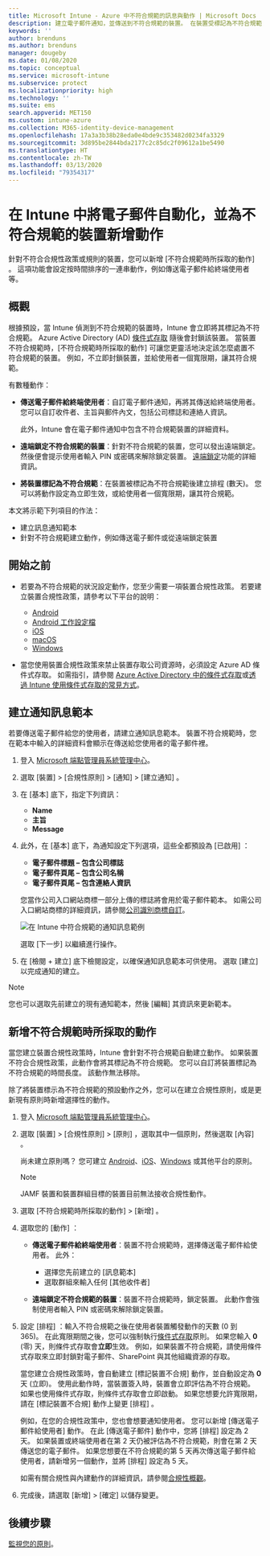 ```yaml
---
title: Microsoft Intune - Azure 中不符合規範的訊息與動作 | Microsoft Docs
description: 建立電子郵件通知，並傳送到不符合規範的裝置。 在裝置受標記為不符合規範之後新增動作，例如新增寬限期以讓其符合規範，或建立排程來禁止存取，直到裝置符合規範為止。 在 Azure 中使用 Microsoft Intune 來執行。
keywords: ''
author: brenduns
ms.author: brenduns
manager: dougeby
ms.date: 01/08/2020
ms.topic: conceptual
ms.service: microsoft-intune
ms.subservice: protect
ms.localizationpriority: high
ms.technology: ''
ms.suite: ems
search.appverid: MET150
ms.custom: intune-azure
ms.collection: M365-identity-device-management
ms.openlocfilehash: 17a3a3b38b28eda0e4bde9c353482d0234fa3329
ms.sourcegitcommit: 3d895be2844bda2177c2c85dc2f09612a1be5490
ms.translationtype: HT
ms.contentlocale: zh-TW
ms.lasthandoff: 03/13/2020
ms.locfileid: "79354317"
---
```

# <a name="automate-email-and-add-actions-for-noncompliant-devices-in-intune"></a>在 Intune 中將電子郵件自動化，並為不符合規範的裝置新增動作

針對不符合合規性政策或規則的裝置，您可以新增 [不符合規範時所採取的動作]  。 這項功能會設定按時間排序的一連串動作，例如傳送電子郵件給終端使用者等。

## <a name="overview"></a>概觀

根據預設，當 Intune 偵測到不符合規範的裝置時，Intune 會立即將其標記為不符合規範。 Azure Active Directory (AD) [條件式存取](https://docs.microsoft.com/azure/active-directory/active-directory-conditional-access-azure-portal) 隨後會封鎖該裝置。 當裝置不符合規範時，[不符合規範時所採取的動作]  可讓您更靈活地決定該怎麼處置不符合規範的裝置。 例如，不立即封鎖裝置，並給使用者一個寬限期，讓其符合規範。

有數種動作：

- **傳送電子郵件給終端使用者**：自訂電子郵件通知，再將其傳送給終端使用者。 您可以自訂收件者、主旨與郵件內文，包括公司標誌和連絡人資訊。

    此外，Intune 會在電子郵件通知中包含不符合規範裝置的詳細資料。

- **遠端鎖定不符合規範的裝置**：針對不符合規範的裝置，您可以發出遠端鎖定。 然後便會提示使用者輸入 PIN 或密碼來解除鎖定裝置。 [遠端鎖定](../remote-actions/device-remote-lock.md)功能的詳細資訊。

- **將裝置標記為不符合規範**：在裝置被標記為不符合規範後建立排程 (數天)。 您可以將動作設定為立即生效，或給使用者一個寬限期，讓其符合規範。

本文將示範下列項目的作法：

- 建立訊息通知範本
- 針對不符合規範建立動作，例如傳送電子郵件或從遠端鎖定裝置


## <a name="before-you-begin"></a>開始之前

- 若要為不符合規範的狀況設定動作，您至少需要一項裝置合規性政策。 若要建立裝置合規性政策，請參考以下平台的說明：

  - [Android](compliance-policy-create-android.md)
  - [Android 工作設定檔](compliance-policy-create-android-for-work.md)
  - [iOS](compliance-policy-create-ios.md)
  - [macOS](compliance-policy-create-mac-os.md)
  - [Windows](compliance-policy-create-windows.md)

- 當您使用裝置合規性政策來禁止裝置存取公司資源時，必須設定 Azure AD 條件式存取。 如需指引，請參閱 [Azure Active Directory 中的條件式存取](https://docs.microsoft.com/azure/active-directory/active-directory-conditional-access-azure-portal)或[透過 Intune 使用條件式存取的常見方式](conditional-access-intune-common-ways-use.md)。

## <a name="create-a-notification-message-template"></a>建立通知訊息範本

若要傳送電子郵件給您的使用者，請建立通知訊息範本。 裝置不符合規範時，您在範本中輸入的詳細資料會顯示在傳送給您使用者的電子郵件裡。

1. 登入 [Microsoft 端點管理員系統管理中心](https://go.microsoft.com/fwlink/?linkid=2109431)。
2. 選取 [裝置]   > [合規性原則]   > [通知]   > [建立通知]  。
3. 在 [基本]  底下，指定下列資訊：

   - **Name**
   - **主旨**
   - **Message**

4. 此外，在 [基本]  底下，為通知設定下列選項，這些全都預設為 [已啟用]  ：

   - **電子郵件標題 – 包含公司標誌**
   - **電子郵件頁尾 – 包含公司名稱**
   - **電子郵件頁尾 – 包含連絡人資訊**

   您當作公司入口網站商標一部分上傳的標誌將會用於電子郵件範本。 如需公司入口網站商標的詳細資訊，請參閱[公司識別商標自訂](../apps/company-portal-app.md#company-identity-branding-customization)。

   ![在 Intune 中符合規範的通知訊息範例](./media/actions-for-noncompliance/actionsfornoncompliance-1.PNG)

   選取 [下一步]  以繼續進行操作。

5. 在 [檢閱 + 建立]  底下檢閱設定，以確保通知訊息範本可供使用。 選取 [建立]  以完成通知的建立。

> [!NOTE]
> 您也可以選取先前建立的現有通知範本，然後 [編輯]  其資訊來更新範本。

## <a name="add-actions-for-noncompliance"></a>新增不符合規範時所採取的動作

當您建立裝置合規性政策時，Intune 會針對不符合規範自動建立動作。 如果裝置不符合合規性政策，此動作會將其標記為不符合規範。 您可以自訂將裝置標記為不符合規範的時間長度。 該動作無法移除。

除了將裝置標示為不符合規範的預設動作之外，您可以在建立合規性原則，或是更新現有原則時新增選擇性的動作。

1. 登入 [Microsoft 端點管理員系統管理中心](https://go.microsoft.com/fwlink/?linkid=2109431)。

2. 選取 [裝置]   > [合規性原則]   > [原則]  ，選取其中一個原則，然後選取 [內容]  。

   尚未建立原則嗎？ 您可建立 [Android](compliance-policy-create-android.md)、[iOS](compliance-policy-create-ios.md)、[Windows](compliance-policy-create-windows.md) 或其他平台的原則。

   > [!NOTE]
   > JAMF 裝置和裝置群組目標的裝置目前無法接收合規性動作。

3. 選取 [不符合規範時所採取的動作]   > [新增]  。

4. 選取您的 [動作]  ：

   - **傳送電子郵件給終端使用者**：裝置不符合規範時，選擇傳送電子郵件給使用者。 此外：
     - 選擇您先前建立的 [訊息範本] 
     - 選取群組來輸入任何 [其他收件者] 

   - **遠端鎖定不符合規範的裝置**：裝置不符合規範時，鎖定裝置。 此動作會強制使用者輸入 PIN 或密碼來解除鎖定裝置。

5. 設定 [排程]  ：輸入不符合規範之後在使用者裝置觸發動作的天數 (0 到 365)。 在此寬限期間之後，您可以強制執行[條件式存取](conditional-access-intune-common-ways-use.md)原則。 如果您輸入 **0** (零) 天，則條件式存取會**立即**生效。 例如，如果裝置不符合規範，請使用條件式存取來立即封鎖對電子郵件、SharePoint 與其他組織資源的存取。

   當您建立合規性政策時，會自動建立 [標記裝置不合規]  動作，並自動設定為 **0** 天 (立即)。 使用此動作時，當裝置簽入時，裝置會立即評估為不符合規範。 如果也使用條件式存取，則條件式存取會立即啟動。 如果您想要允許寬限期，請在 [標記裝置不合規]  動作上變更 [排程]  。

   例如，在您的合規性政策中，您也會想要通知使用者。 您可以新增 [傳送電子郵件給使用者]  動作。 在此 [傳送電子郵件]  動作中，您將 [排程]  設定為 2 天。 如果裝置或終端使用者在第 2 天仍被評估為不符合規範，則會在第 2 天傳送您的電子郵件。 如果您想要在不符合規範的第 5 天再次傳送電子郵件給使用者，請新增另一個動作，並將 [排程]  設定為 5 天。

   如需有關合規性與內建動作的詳細資訊，請參閱[合規性概觀](device-compliance-get-started.md)。

6. 完成後，請選取 [新增]   > [確定]  以儲存變更。

## <a name="next-steps"></a>後續步驟

[監視您的原則](compliance-policy-monitor.md)。
